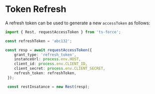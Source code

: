 # Token Refresh

A refresh token can be used to generate a new `accessToken` as follows:

```typescript
import { Rest, requestAccessToken } from 'ts-force';

const refreshToken = 'abc132';

const resp = await requestAccessToken({
    grant_type: 'refresh_token',
    instanceUrl: process.env.HOST,
    client_id: process.env.CLIENT_ID,
    client_secret: process.env.CLIENT_SECRET,
    refresh_token: refreshToken,
 });

 const restInsatance = new Rest(resp);
```

